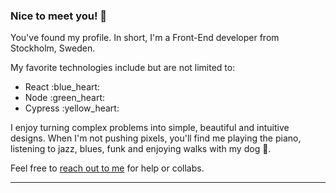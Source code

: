 ### Nice to meet you! 👋

You've found my profile. In short, I'm a Front-End developer from Stockholm, Sweden.

My favorite technologies include but are not limited to: 

<ul>
  <li>React :blue_heart:</li>
  <li>Node :green_heart:</li>
  <li>Cypress :yellow_heart:</li>
</ul>

I enjoy turning complex problems into simple, beautiful and intuitive designs. When I'm not pushing pixels, you'll find me playing the piano, listening to jazz, blues, funk and enjoying walks with my dog :dog:.

Feel free to <a href="mailto:peter.hochman.dev@gmail.com?">reach out to me</a> for help or collabs.

<hr />

